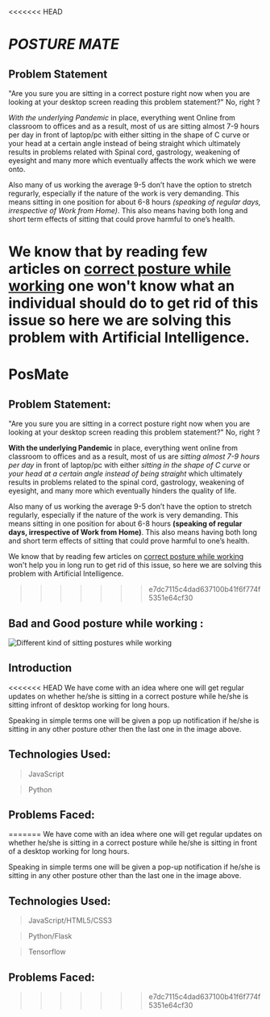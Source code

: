 <<<<<<< HEAD
# _POSTURE MATE_
## Problem Statement

"Are you sure you are sitting in a correct posture right now when you are looking at your desktop screen reading this problem statement?" No, right ?

_With the underlying Pandemic_ in place, everything went Online from classroom to offices and as a result, most of us are sitting almost 7-9 hours per day in front of laptop/pc with either sitting in the shape of C curve or your head at a certain angle instead of being straight which ultimately results in problems related with Spinal cord,  gastrology, weakening of eyesight and many more which eventually affects the work which we were onto.

Also many of us working the average 9-5 don’t have the option to stretch regurarly, especially if the nature of the work is very demanding. This means sitting in one position for about 6-8 hours _(speaking of regular days, irrespective of Work from Home)_. This also means having both long and short term effects of sitting that could prove harmful to one’s health.

We know that by reading few articles on [correct posture while working](https://www.work-fit.com/blog/how-to-sit-properly-at-your-desk) one won't know what an individual should do to get rid of this issue so here we are solving this problem with Artificial Intelligence.
=======
# __PosMate__
## Problem Statement:

"Are you sure you are sitting in a correct posture right now when you are looking at your desktop screen reading this problem statement?" No, right ?

__With the underlying Pandemic__ in place, everything went online from classroom to offices and as a result, most of us are _sitting almost 7-9 hours per day_ in front of laptop/pc with either _sitting in the shape of C curve_ or _your head at a certain angle instead of being straight_ which ultimately results in problems related to the spinal cord,  gastrology, weakening of eyesight, and many more which eventually hinders the quality of life.

Also many of us working the average 9-5 don’t have the option to stretch regularly, especially if the nature of the work is very demanding. This means sitting in one position for about 6-8 hours __(speaking of regular days, irrespective of Work from Home)__. This also means having both long and short term effects of sitting that could prove harmful to one’s health.

We know that by reading few articles on [correct posture while working](https://www.work-fit.com/blog/how-to-sit-properly-at-your-desk) won't help you in long run to get rid of this issue, so here we are solving this problem with Artificial Intelligence.
>>>>>>> e7dc7115c4dad637100b41f6f774f5351e64cf30

## Bad and Good posture while working : 
![](https://assets.website-files.com/5876c7374691a7d805ce8d19/5aa15464efcfd20001628a17_shutterstock_524133304-p-1080.jpeg "Different kind of sitting postures while working")

## Introduction
<<<<<<< HEAD
We have come with an idea where one will get regular updates on whether he/she is sitting in a correct posture while he/she is sitting infront of desktop working for long hours.

Speaking in simple terms one will be given a pop up notification if he/she is sitting in any other posture other then the last one in the image above.

## Technologies Used:
> JavaScript

> Python


## Problems Faced:
=======
We have come with an idea where one will get regular updates on whether he/she is sitting in a correct posture while he/she is sitting in front of a desktop working for long hours.

Speaking in simple terms one will be given a pop-up notification if he/she is sitting in any other posture other than the last one in the image above.

## Technologies Used:
> JavaScript/HTML5/CSS3

> Python/Flask

> Tensorflow

## Problems Faced:

>>>>>>> e7dc7115c4dad637100b41f6f774f5351e64cf30
